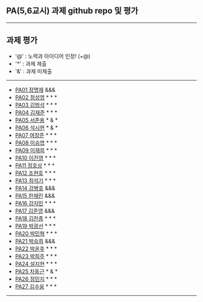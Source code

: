 ## PA(5,6교시) 과제 github repo 및 평가

---
## 과제 평가
- '@' : 노력과 아이디어 인정! (+@)
- '*' : 과제 제출 
- '&' : 과제 미제출 
---
- [PA01	장명재]() &&&
- [PA02	정성엽](https://github.com/yuby7569/pa02a) * * *
- [PA03	김범석](https://github.com/ssgbeom1/pa03) * * *
- [PA04	김재준](https://github.com/wowns969/PA04) * * *
- [PA05	서준용](https://github.com/joi0804/PA05A) * & *
- [PA06	석시현](https://github.com/1122axax/pa06) * & *
- [PA07	여창준](http://github.com/dpfpsel0622/pa07) * * *
- [PA08	이승엽](https://github.com/lddor7/PA08) * * *
- [PA09	이재희](https://github.com/ANA0517/PA09) * * *
- [PA10	이진영](http://github.com/dlwlsdud7/PA10) * * *
- [PA11	정호상](https://github.com/goaldeer/pa11) * * *
- [PA12	조현호](https://github.com/whgusgh59/PA12) * * *
- [PA13	최석기](https://github.com/tjrrl0904/PA13) * * *
- [PA14	강병호]() &&&
- [PA15	한채린]() &&&
- [PA16	강지민](https://github.com/rkdwlals37/PA16) * * *
- [PA17	김준영]() &&&
- [PA18	김찬종](https://github.com/chan8798/PA18) * * *
- [PA19	박광선](https://github.com/pkjoee21/PA19) * * *
- [PA20	박민혁](https://github.com/minhyeokpark/PA20) * * *
- [PA21	박승희]() &&&
- [PA22	박윤후](https://github.com/qkrdbsgn12/pa22) * * *
- [PA23	박희주](https://github.com/suyangegrong/PA23) * * *
- [PA24	설지현](https://github.com/kyovy6648/pa24) * * * 
- [PA25	차동근](https://github.com/chadg0502/PA25) * & *
- [PA26	정민지](https://github.com/26pizza/PA26) * * *
- [PA27 김수웅](https://github.com/rlatndnd9804/PA27) * * *
---


